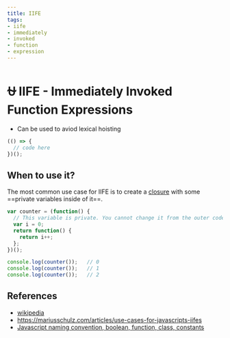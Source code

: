 ```yaml
---
title: IIFE
tags:
- iife
- immediately
- invoked
- function
- expression
---
```


# :ophiuchus: IIFE - Immediately Invoked Function Expressions

<TagLinks />

* Can be used to aviod lexical hoisting

```js
(() => {
  // code here
})();
```

## When to use it?

The most common use case for IIFE is to create a
[closure](https://en.wikipedia.org/wiki/Closure_(computer_programming))
with some ==private variables inside of it==.

```js
var counter = (function() {
  // This variable is private. You cannot change it from the outer code.
  var i = 0;
  return function() {
    return i++;
  };
})();

console.log(counter());   // 0
console.log(counter());   // 1
console.log(counter());   // 2
```

## References

* [wikipedia](https://en.wikipedia.org/wiki/Immediately_invoked_function_expression)
* https://mariusschulz.com/articles/use-cases-for-javascripts-iifes
* [Javascript naming convention, boolean, function, class, constants](https://www.robinwieruch.de/javascript-naming-conventions)



<Footer />

